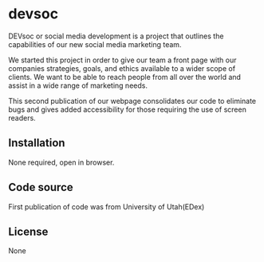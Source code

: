# devsoc

DEVsoc or social media development is a project that outlines the capabilities of our new social media marketing team. 

We started this project in order to give our team a front page with our companies strategies, goals, and ethics available to a wider scope of clients. We want to be able to reach people from all over the world and assist in a wide range of marketing needs.

This second publication of our webpage consolidates our code to eliminate bugs and gives added accessibility for those requiring the use of screen readers.

## Installation

None required, open in browser.

## Code source

First publication of code was from University of Utah(EDex)


## License

None